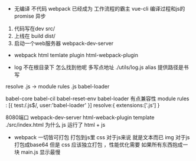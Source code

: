 - 无编译 不代码
    webpack 已经成为 工作流程的霸主
    vue-cli
    编译过程和js的promise 异步

1. 代码写在dev  src/
2. 上线在 build dist/
3. 启动一个web服务器 webpack-dev-server

- webpack html temlate plugin html-webpack-plugin 

- log 不在根目录下 怎么找到他呢 多写点地址 ./utils/log.js
alias  提供路径是书写 


resolve .js ->
    module 
        rules
            .js babel-loader

babel-core babel-cil babel-reset-env
babel-loader 有点兼容性
module
rules : [{
    test:/\.js$/,
    user:'babel-loader'
}]
resolve:{
    extensions:['.js']
}

8080端口 webpack-dev-server html-weback-plugin
template ./src/index.html
为什么 js 运行了
html + js 

- webpack 一切皆可打包 打包到js里
css 对于js来说 就是文本而已
img 对于js 打包成base64
但是 css 应该独立打包 ，性能优化需要 如果所有东西抱成一块 
main.js 显示最慢